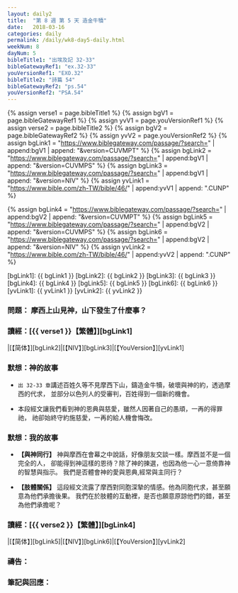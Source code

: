 ```yaml
---
layout: daily2
title:  "第 8 週 第 5 天 造金牛犢"
date:   2018-03-16
categories: daily
permalink: /daily/wk8-day5-daily.html
weekNum: 8
dayNum: 5
bibleTitle1: "出埃及記 32-33"
bibleGatewayRef1: "ex.32-33"
youVersionRef1: "EXO.32"
bibleTitle2: "詩篇 54"
bibleGatewayRef2: "ps.54"
youVersionRef2: "PSA.54"
---
```


{% assign verse1 = page.bibleTitle1 %}
{% assign bgV1 = page.bibleGatewayRef1 %}
{% assign yvV1 = page.youVersionRef1 %}
{% assign verse2 = page.bibleTitle2 %}
{% assign bgV2 = page.bibleGatewayRef2 %}
{% assign yvV2 = page.youVersionRef2 %}
{% assign bgLink1 = "https://www.biblegateway.com/passage/?search=" | append:bgV1 | append: "&version=CUVMPT" %}
{% assign bgLink2 = "https://www.biblegateway.com/passage/?search=" | append:bgV1 | append: "&version=CUVMPS" %}
{% assign bgLink3 = "https://www.biblegateway.com/passage/?search=" | append:bgV1 | append: "&version=NIV" %}
{% assign yvLink1 = "https://www.bible.com/zh-TW/bible/46/" | append:yvV1 | append: ".CUNP" %}

{% assign bgLink4 = "https://www.biblegateway.com/passage/?search=" | append:bgV2 | append: "&version=CUVMPT" %}
{% assign bgLink5 = "https://www.biblegateway.com/passage/?search=" | append:bgV2 | append: "&version=CUVMPS" %}
{% assign bgLink6 = "https://www.biblegateway.com/passage/?search=" | append:bgV2 | append: "&version=NIV" %}
{% assign yvLink2 = "https://www.bible.com/zh-TW/bible/46/" | append:yvV2 | append: ".CUNP" %}

[bgLink1]: {{ bgLink1 }}
[bgLink2]: {{ bgLink2 }}
[bgLink3]: {{ bgLink3 }}
[bgLink4]: {{ bgLink4 }}
[bgLink5]: {{ bgLink5 }}
[bgLink6]: {{ bgLink6 }}
[yvLink1]: {{ yvLink1 }}
[yvLink2]: {{ yvLink2 }}



### 問題： 摩西上山見神，山下發生了什麼事？

### 讀經：[{{ verse1 }}【繁體】][bgLink1] 

|[【简体】][bgLink2]|[【NIV】][bgLink3]|[【YouVersion】][yvLink1] 

### 默想：神的故事 
+ `出 32-33 章`講述百姓久等不見摩西下山，鑄造金牛犢，破壞與神的約，透過摩西的代求，
並部分以色列人的受審判，百姓得到一個新的機會。

+ 本段經文讓我們看到神的恩典與慈愛，雖然人因著自己的愚頑，一再的得罪祂，
祂卻始終守約施慈愛，一再的給人機會悔改。

### 默想：我的故事 
+ **【與神同行】** 神與摩西在會幕之中說話，好像朋友交談一樣。摩西並不是一個完全的人，
卻能得到神這樣的恩待？除了神的揀選，也因為他一心一意倚靠神的智慧與指示。
我們是否體會神的愛與恩典,經常與主同行？

+ **【肢體關係】** 這段經文流露了摩西對同胞深摯的情感。他為同胞代求，甚至願意為他們承擔後果。
我們在於肢體的互動裡，是否也願意原諒他們的錯，甚至為他們承擔呢？

### 讀經：[{{ verse2 }}【繁體】][bgLink4]

|[【简体】][bgLink5]|[【NIV】][bgLink6]|[【YouVersion】][yvLink2]

### 禱告：

### 筆記與回應：
